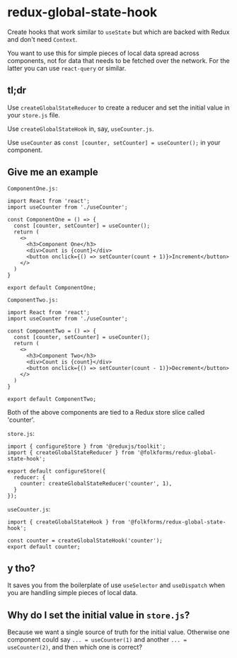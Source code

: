 # redux-global-state-hook

Create hooks that work similar to `useState` but which are backed with Redux and don't need `Context`.

You want to use this for simple pieces of local data spread across components, not for data that needs to be fetched over the network. For the latter you can use `react-query` or similar.

## tl;dr

Use `createGlobalStateReducer` to create a reducer and set the initial value in your `store.js` file.

Use `createGlobalStateHook` in, say, `useCounter.js`.

Use `useCounter` as `const [counter, setCounter] = useCounter();` in your component.

## Give me an example

`ComponentOne.js:`

```
import React from 'react';
import useCounter from './useCounter';

const ComponentOne = () => {
  const [counter, setCounter] = useCounter();
  return (
    <>
      <h3>Component One</h3>
      <div>Count is {count}</div>
      <button onclick={() => setCounter(count + 1)}>Increment</button>
    </>
  )
}

export default ComponentOne;
```

`ComponentTwo.js:`

```
import React from 'react';
import useCounter from './useCounter';

const ComponentTwo = () => {
  const [counter, setCounter] = useCounter();
  return (
    <>
      <h3>Component Two</h3>
      <div>Count is {count}</div>
      <button onclick={() => setCounter(count - 1)}>Decrement</button>
    </>
  )
}

export default ComponentTwo;
```

Both of the above components are tied to a Redux store slice called 'counter'.

`store.js`:

```
import { configureStore } from '@reduxjs/toolkit';
import { createGlobalStateReducer } from '@folkforms/redux-global-state-hook';

export default configureStore({
  reducer: {
    counter: createGlobalStateReducer('counter', 1),
  }
});
```

`useCounter.js`:

```
import { createGlobalStateHook } from '@folkforms/redux-global-state-hook';

const counter = createGlobalStateHook('counter');
export default counter;
```

## y tho?

It saves you from the boilerplate of use `useSelector` and `useDispatch` when you are handling simple pieces of local data.

## Why do I set the initial value in `store.js`?

Because we want a single source of truth for the initial value. Otherwise one component could say `... = useCounter(1)` and another `... = useCounter(2)`, and then which one is correct?
